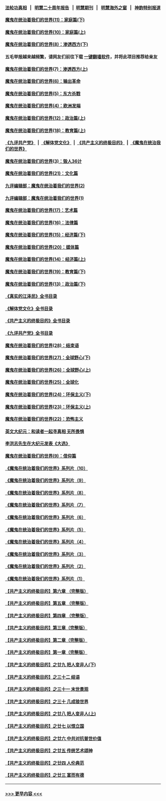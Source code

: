 #### [法轮功真相](https://github.com/gfw-breaker/truth/blob/master/README.md?t=0) &nbsp;&nbsp;|&nbsp;&nbsp; [明慧二十周年报告](https://github.com/gfw-breaker/mh-reports/blob/master/README.md?t=0) &nbsp;&nbsp;|&nbsp;&nbsp;[明慧期刊](https://github.com/gfw-breaker/mh-qikan) &nbsp;&nbsp;|&nbsp;&nbsp; [明慧海外之窗](https://github.com/gfw-breaker/mh-news/blob/master/README.md?t=0) &nbsp;&nbsp;|&nbsp;&nbsp; [神韵特别报道](https://github.com/gfw-breaker/mh-news/blob/master/shenyun.md?t=0)
#### [魔鬼在统治着我们的世界(11)：家庭篇(下)](../pages/nsc422/n10440961.md?t=12071850) 
#### [魔鬼在统治着我们的世界(10)：家庭篇(上)](../pages/nsc422/n10435448.md?t=12071850) 
#### [魔鬼在统治着我们的世界(8)：渗透西方(下)](../pages/nsc422/n10429603.md?t=12071850) 
#### 五毛举报越来越频繁，请网友们前往下载 [一键翻墙软件](https://github.com/gfw-breaker/ssr-accounts)，并将此项目推荐给亲友
#### [魔鬼在统治着我们的世界(7)：渗透西方(上)](../pages/nsc422/n10426013.md?t=12071850) 
#### [魔鬼在统治着我们的世界(6)：输出革命](../pages/nsc422/n10421536.md?t=12071850) 
#### [魔鬼在统治着我们的世界(5)：东方杀戮](../pages/nsc422/n10417707.md?t=12071850) 
#### [魔鬼在统治着我们的世界(4)：欧洲发端](../pages/nsc422/n10414890.md?t=12071850) 
#### [魔鬼在统治着我们的世界(12)：政治篇(上)](../pages/nsc422/n10444576.md?t=12071850) 
#### [魔鬼在统治着我们的世界(18)：教育篇(上)](../pages/nsc422/n10526970.md?t=12071850) 
#### [《九评共产党》](https://github.com/begood0513/9ping.md/blob/master/README.md) &nbsp;|&nbsp; [《解体党文化》](../../../../jtdwh.md/blob/master/README.md)  &nbsp;|&nbsp; [《共产主义的终极目的》](../../../../gczydzjmd.md/blob/master/README.md) &nbsp;|&nbsp; [《魔鬼在统治我们的世界》](../../../../mgztzwmdsj.md/blob/master/README.md) 
#### [魔鬼在统治着我们的世界(3)：毁人36计](../pages/nsc422/n10411583.md?t=12071850) 
#### [魔鬼在统治着我们的世界(21)：文化篇](../pages/nsc422/n10597706.md?t=12071850) 
#### [九评编辑部：魔鬼在统治着我们的世界(2)](../pages/nsc422/n10410036.md?t=12071850) 
#### [九评编辑部：魔鬼在统治着我们的世界(1)](../pages/nsc422/n10406825.md?t=12071850) 
#### [魔鬼在统治着我们的世界(17)：艺术篇](../pages/nsc422/n10499093.md?t=12071850) 
#### [魔鬼在统治着我们的世界(16)：法律篇](../pages/nsc422/n10485969.md?t=12071850) 
#### [魔鬼在统治着我们的世界(15)：经济篇(下)](../pages/nsc422/n10469975.md?t=12071850) 
#### [魔鬼在统治着我们的世界(20)：媒体篇](../pages/nsc422/n10586579.md?t=12071850) 
#### [魔鬼在统治着我们的世界(14)：经济篇(上)](../pages/nsc422/n10457370.md?t=12071850) 
#### [魔鬼在统治着我们的世界(19)：教育篇(下)](../pages/nsc422/n10564808.md?t=12071850) 
#### [魔鬼在统治着我们的世界(13)：政治篇(下)](../pages/nsc422/n10448270.md?t=12071850) 
#### [《真实的江泽民》全书目录](../pages/nsc422/n13721399.md?t=12071850) 
#### [《解体党文化》全书目录](../pages/nsc422/n13721157.md?t=12071850) 
#### [《共产主义的终极目的》全书目录](../pages/nsc422/n13721048.md?t=12071850) 
#### [《九评共产党》全书目录](../pages/nsc422/n13708085.md?t=12071850) 
#### [魔鬼在统治着我们的世界(28)：结束语](../pages/nsc422/n10936246.md?t=12071850) 
#### [魔鬼在统治着我们的世界(27)：全球野心(下)](../pages/nsc422/n10928319.md?t=12071850) 
#### [魔鬼在统治着我们的世界(26)：全球野心(上)](../pages/nsc422/n10900318.md?t=12071850) 
#### [魔鬼在统治着我们的世界(25)：全球化](../pages/nsc422/n10788205.md?t=12071850) 
#### [魔鬼在统治着我们的世界(24)：环保主义(下)](../pages/nsc422/n10695307.md?t=12071850) 
#### [魔鬼在统治着我们的世界(23)：环保主义(上)](../pages/nsc422/n10688613.md?t=12071850) 
#### [魔鬼在统治着我们的世界(22)：恐怖主义](../pages/nsc422/n10614727.md?t=12071850) 
#### [英文大纪元：和读者一起寻真相 无所畏惧](../pages/nsc422/n12542027.md?t=12071850) 
#### [李洪志先生在大纪元发表《大选》](../pages/nsc422/n12534746.md?t=12071850) 
#### [魔鬼在统治着我们的世界(9)：信仰篇](../pages/nsc422/n10432159.md?t=12071850) 
#### [《魔鬼在统治着我们的世界》系列片（10）](../pages/nsc422/n12292670.md?t=12071850) 
#### [《魔鬼在统治着我们的世界》系列片（9）](../pages/nsc422/n12290859.md?t=12071850) 
#### [《魔鬼在统治着我们的世界》系列片（8）](../pages/nsc422/n12287445.md?t=12071850) 
#### [《魔鬼在统治着我们的世界》系列片（7）](../pages/nsc422/n12283425.md?t=12071850) 
#### [《魔鬼在统治着我们的世界》系列片（6）](../pages/nsc422/n12282314.md?t=12071850) 
#### [《魔鬼在统治着我们的世界》系列片（5）](../pages/nsc422/n12281419.md?t=12071850) 
#### [《魔鬼在统治着我们的世界》系列片（4）](../pages/nsc422/n12274024.md?t=12071850) 
#### [《魔鬼在统治着我们的世界》系列片（3）](../pages/nsc422/n12271322.md?t=12071850) 
#### [《魔鬼在统治着我们的世界》系列片（2）](../pages/nsc422/n12269049.md?t=12071850) 
#### [《魔鬼在统治着我们的世界》系列片（1）](../pages/nsc422/n12267575.md?t=12071850) 
#### [【共产主义的终极目的】第六章 （完整版）](../pages/nsc422/n11428913.md?t=12071850) 
#### [【共产主义的终极目的】第五章 （完整版）](../pages/nsc422/n11428912.md?t=12071850) 
#### [【共产主义的终极目的】第四章 （完整版）](../pages/nsc422/n11428907.md?t=12071850) 
#### [【共产主义的终极目的】第三章（完整版）](../pages/nsc422/n11428848.md?t=12071850) 
#### [【共产主义的终极目的】第二章（完整版）](../pages/nsc422/n11428831.md?t=12071850) 
#### [【共产主义的终极目的】第一章（完整版）](../pages/nsc422/n11417651.md?t=12071850) 
#### [【共产主义的终极目的】之廿九 把人变非人(下)](../pages/nsc422/n11344140.md?t=12071850) 
#### [【共产主义的终极目的】之三十二 结语](../pages/nsc422/n11360535.md?t=12071850) 
#### [【共产主义的终极目的】之三十一 末世景观](../pages/nsc422/n11351129.md?t=12071850) 
#### [【共产主义的终极目的】之三十 几成狼世界](../pages/nsc422/n11348280.md?t=12071850) 
#### [【共产主义的终极目的】之廿八 把人变非人(上)](../pages/nsc422/n11340492.md?t=12071850) 
#### [【共产主义的终极目的】之廿七 以恨立国](../pages/nsc422/n11336944.md?t=12071850) 
#### [【共产主义的终极目的】之廿六 中共对抗普世价值](../pages/nsc422/n11324785.md?t=12071850) 
#### [【共产主义的终极目的】之廿五 传统艺术颂神](../pages/nsc422/n11296396.md?t=12071850) 
#### [【共产主义的终极目的】之廿四 人伦典范](../pages/nsc422/n11296397.md?t=12071850) 
#### [【共产主义的终极目的】之廿三 富而有德](../pages/nsc422/n11283598.md?t=12071850) 

----
#### [ >>> 更早内容 <<< ](../indexes/nsc422-earlier.md)
